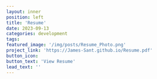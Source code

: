 ```yaml
---
layout: inner
position: left
title: 'Resume'
date: 2023-09-13
categories: development
tags: 
featured_image: '/img/posts/Resume_Photo.png'
project_link: 'https://James-Sant.github.io/Resume.pdf'
button_icon: 
button_text: 'View Resume'
lead_text: ''
---
```

